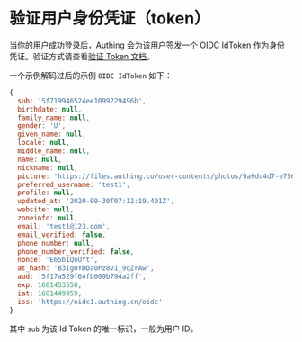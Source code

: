 # 验证用户身份凭证（token）

<LastUpdated/>

当你的用户成功登录后，Authing 会为该用户签发一个 [OIDC IdToken](/concepts/id-token.md) 作为身份凭证。验证方式请查看[验证 Token 文档](/guides/faqs/how-to-validate-user-token.md)。

一个示例解码过后的示例 `OIDC IdToken` 如下：

```javascript
{
  sub: '5f719946524ee1099229496b',
  birthdate: null,
  family_name: null,
  gender: 'U',
  given_name: null,
  locale: null,
  middle_name: null,
  name: null,
  nickname: null,
  picture: 'https://files.authing.co/user-contents/photos/9a9dc4d7-e756-45b1-81d8-095a28e476c6.jpg',
  preferred_username: 'test1',
  profile: null,
  updated_at: '2020-09-30T07:12:19.401Z',
  website: null,
  zoneinfo: null,
  email: 'test1@123.com',
  email_verified: false,
  phone_number: null,
  phone_number_verified: false,
  nonce: 'E65b1QoUYt',
  at_hash: 'B3IgOYDDa0Pz8v1_9qZrAw',
  aud: '5f17a529f64fb009b794a2ff',
  exp: 1601453558,
  iat: 1601449959,
  iss: 'https://oidc1.authing.cn/oidc'
}
```

其中 `sub` 为该 Id Token 的唯一标识，一般为用户 ID。
